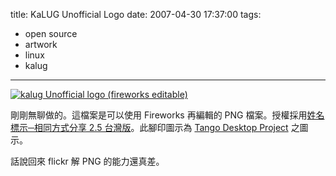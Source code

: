 title: KaLUG Unofficial Logo
date: 2007-04-30 17:37:00
tags: 
- open source
- artwork
- linux
- kalug
---

[![kalug Unofficial logo (fireworks editable)](http://farm1.static.flickr.com/225/478180893_752d36a474_o.png)](http://www.flickr.com/photos/yurenju/478180893/ "Photo Sharing")

剛剛無聊做的。這檔案是可以使用 Fireworks 再編輯的 PNG 檔案。授權採用[姓名標示─相同方式分享 2.5 台灣版](http://creativecommons.org/licenses/by-sa/2.5/tw/)。此腳印圖示為 [Tango Desktop Project](http://tango.freedesktop.org/) 之圖示。

話說回來 flickr 解 PNG 的能力還真差。
